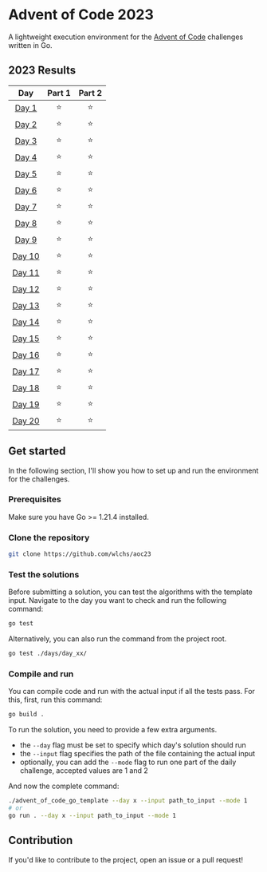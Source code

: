 # Advent of Code 2023

A lightweight execution environment for the [Advent of Code](https://adventofcode.com/) challenges written in Go.

<!--- advent_readme_stars table --->
## 2023 Results

| Day | Part 1 | Part 2 |
| :---: | :---: | :---: |
| [Day 1](https://adventofcode.com/2023/day/1) | ⭐ | ⭐ |
| [Day 2](https://adventofcode.com/2023/day/2) | ⭐ | ⭐ |
| [Day 3](https://adventofcode.com/2023/day/3) | ⭐ | ⭐ |
| [Day 4](https://adventofcode.com/2023/day/4) | ⭐ | ⭐ |
| [Day 5](https://adventofcode.com/2023/day/5) | ⭐ | ⭐ |
| [Day 6](https://adventofcode.com/2023/day/6) | ⭐ | ⭐ |
| [Day 7](https://adventofcode.com/2023/day/7) | ⭐ | ⭐ |
| [Day 8](https://adventofcode.com/2023/day/8) | ⭐ | ⭐ |
| [Day 9](https://adventofcode.com/2023/day/9) | ⭐ | ⭐ |
| [Day 10](https://adventofcode.com/2023/day/10) | ⭐ | ⭐ |
| [Day 11](https://adventofcode.com/2023/day/11) | ⭐ | ⭐ |
| [Day 12](https://adventofcode.com/2023/day/12) | ⭐ | ⭐ |
| [Day 13](https://adventofcode.com/2023/day/13) | ⭐ | ⭐ |
| [Day 14](https://adventofcode.com/2023/day/14) | ⭐ | ⭐ |
| [Day 15](https://adventofcode.com/2023/day/15) | ⭐ | ⭐ |
| [Day 16](https://adventofcode.com/2023/day/16) | ⭐ | ⭐ |
| [Day 17](https://adventofcode.com/2023/day/17) | ⭐ | ⭐ |
| [Day 18](https://adventofcode.com/2023/day/18) | ⭐ | ⭐ |
| [Day 19](https://adventofcode.com/2023/day/19) | ⭐ | ⭐ |
| [Day 20](https://adventofcode.com/2023/day/20) | ⭐ | ⭐ |
<!--- advent_readme_stars table --->

## Get started

In the following section, I'll show you how to set up and run the environment for the challenges.

### Prerequisites

Make sure you have Go >= 1.21.4 installed.

### Clone the repository

```sh
git clone https://github.com/wlchs/aoc23
```

### Test the solutions

Before submitting a solution, you can test the algorithms with the template input. Navigate to the day you want to check and run the
following command:

```sh
go test
```

Alternatively, you can also run the command from the project root.

```sh
go test ./days/day_xx/
```

### Compile and run

You can compile code and run with the actual input if all the tests pass. For this, first, run this command:

```sh
go build .
```

To run the solution, you need to provide a few extra arguments.
* the `--day` flag must be set to specify which day's solution should run
* the `--input` flag specifies the path of the file containing the actual input
* optionally, you can add the `--mode` flag to run one part of the daily challenge, accepted values are 1 and 2

And now the complete command:

```sh
./advent_of_code_go_template --day x --input path_to_input --mode 1
# or
go run . --day x --input path_to_input --mode 1
```

## Contribution

If you'd like to contribute to the project, open an issue or a pull request!
